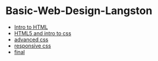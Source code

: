 # Basic-Web-Design-Langston 

<ul>
<li><a href="intro/index.html" target="_blank">Intro to HTML</a></li>
<li><a href="HTML5_to_intro_css" target="_blank"> HTML5 and intro to css</a></li>
<li><a href="adv_css/index.html" target="_blank"> advanced css</a></li>
<li><a href="responsive_/index.html" target="_blank"> responsive css</a></li>
<li><a href="final/Langston.html" target="_blank"> final</a></li>
</ul>